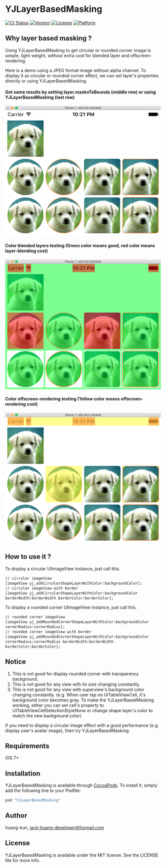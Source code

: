 # YJLayerBasedMasking

[![CI Status](http://img.shields.io/travis/huang-kun/YJLayerBasedMasking.svg?style=flat)](https://travis-ci.org/huang-kun/YJLayerBasedMasking)
[![Version](https://img.shields.io/cocoapods/v/YJLayerBasedMasking.svg?style=flat)](http://cocoapods.org/pods/YJLayerBasedMasking)
[![License](https://img.shields.io/cocoapods/l/YJLayerBasedMasking.svg?style=flat)](http://cocoapods.org/pods/YJLayerBasedMasking)
[![Platform](https://img.shields.io/cocoapods/p/YJLayerBasedMasking.svg?style=flat)](http://cocoapods.org/pods/YJLayerBasedMasking)

## Why layer based masking ?

Using YJLayerBasedMasking to get circular or rounded corner image is simple, light-weight, without extra cost for blended layer and offscreen-rendering.

Here is a demo using a JPEG format image without alpha channel. To display it as circular or rounded corner effect, we can set layer's properties directly or using YJLayerBasedMasking.

#### Get same results by setting layer.masksToBounds (middle row) or using YJLayerBasedMasking (last row)

![effect](https://github.com/huang-kun/YJLayerBasedMasking/blob/master/img1.png)

#### Color blended layers testing (Green color means good, red color means layer-blending cost)

![blended layer](https://github.com/huang-kun/YJLayerBasedMasking/blob/master/img2.png)

#### Color offscreen-rendering testing (Yellow color means offscreen-rendering cost)

![offscreen-rendered](https://github.com/huang-kun/YJLayerBasedMasking/blob/master/img3.png)

## How to use it ?

To display a circular UIImageView instance, just call this.

```
// circular imageView
[imageView yj_addCircularShapeLayerWithColor:backgroundColor];
// circular imageView with border
[imageView yj_addCircularShapeLayerWithColor:backgroundColor borderWidth:borderWidth borderColor:borderColor];
```

To display a rounded corner UIImageView instance, just call this.

```
// rounded corner imageView
[imageView yj_addRoundedCornerShapeLayerWithColor:backgroundColor cornerRadius:cornerRadius];
// rounded corner imageView with border
[imageView yj_addRoundedCornerShapeLayerWithColor:backgroundColor cornerRadius:cornerRadius borderWidth:borderWidth borderColor:borderColor];
```

## Notice

1. This is not good for display rounded corner with transparency background.
2. This is not good for any view with its size changing constantly.
3. This is not good for any view with superview's background color changing constantly. (e.g. When user tap on UITableViewCell, it's background color becomes gray. To make the YJLayerBasedMasking working, either you can set cell's property to UITableViewCellSelectionStyleNone or change shape layer's color to match the new background color)

If you need to display a circular image effect with a good performance (e.g. display user's avatar image), then try YJLayerBasedMasking.

## Requirements

iOS 7+

## Installation

YJLayerBasedMasking is available through [CocoaPods](http://cocoapods.org). To install
it, simply add the following line to your Podfile:

```ruby
pod "YJLayerBasedMasking"
```

## Author

huang-kun, jack-huang-developer@foxmail.com

## License

YJLayerBasedMasking is available under the MIT license. See the LICENSE file for more info.


